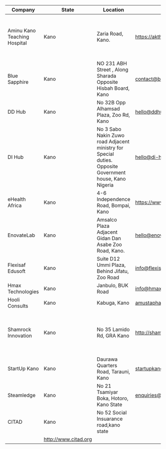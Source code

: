 |Company                     |State|Location                                                                                               |Contact                              |Info                                                              |
|----------------------------|-----|-------------------------------------------------------------------------------------------------------|-------------------------------------|------------------------------------------------------------------|
|Aminu Kano Teaching Hospital|Kano |Zaria Road, Kano.                                                                                      |https://akth.org.ng/index.php/contact        |Basic programming and networking skills for school interns.       |
|Blue Sapphire               |Kano |NO 231 ABH Street , Along Sharada Opposite Hisbah Board, Kano                                          |contact@bsapphireng.com              |                                                                  |
|DD Hub                      |Kano |No 32B Opp Alhamsad Plaza, Zoo Rd, Kano                                                                |hello@ddhub.org.ng                   |                                                                  |
|DI Hub                      |Kano |No 3 Sabo Nakin Zuwo road Adjacent ministry for Special duties. Opposite Government house, Kano Nigeria|hello@di-hub.ng                      |                                                                  |
|eHealth Africa              |Kano |4-6 Independence Road, Bompai, Kano                                                                    |https://www.ehealthafrica.org/careers|                                                                  |
|EnovateLab                  |Kano |Amsalco Plaza Adjacent Gidan Dan Asabe Zoo Road, Kano.                                                 |hello@enovatelab.org                 |                                                                  |
|Flexisaf Edusoft            |Kano |Suite D12 Ummi Plaza, Behind Jifatu, Zoo Road                                                          |info@flexisaf.com                    |                                                                  |
|Hmax Technologies           |Kano |Janbulo, BUK Road                                                                                      |info@hmaxtech.com                    |                                                                  |
|Hooli Consults              |Kano |Kabuga, Kano                                                                                           |amustapha@hooli.ng                   |                                                                  |
|Shamrock Innovation         |Kano |No 35 Lamido Rd, GRA Kano                                                                              |http://shamrockinnovations.com.ng    |Mobile and Web development and more preference for female interns.|
|StartUp Kano                |Kano |Daurawa Quarters Road, Tarauni, Kano                                                                   |startupkano@gmail.com                |                                                                  |
|Steamledge                  |Kano |No 21 Tsamiyar Boka, Hotoro, Kano State                                                                |enquiries@steamledge.com             |                                                                  |
|CITAD                       |Kano |No 52 Social Insuarance road,kano state 
        |http://www.citad.org